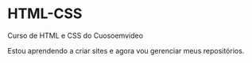 # HTML-CSS
Curso de HTML e CSS do Cuosoemvideo

Estou aprendendo a criar sites e agora vou gerenciar meus repositórios.
